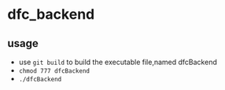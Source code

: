 # dfc_backend

## usage
* use `git build` to build the executable file,named dfcBackend
* `chmod 777 dfcBackend` 
* `./dfcBackend`




